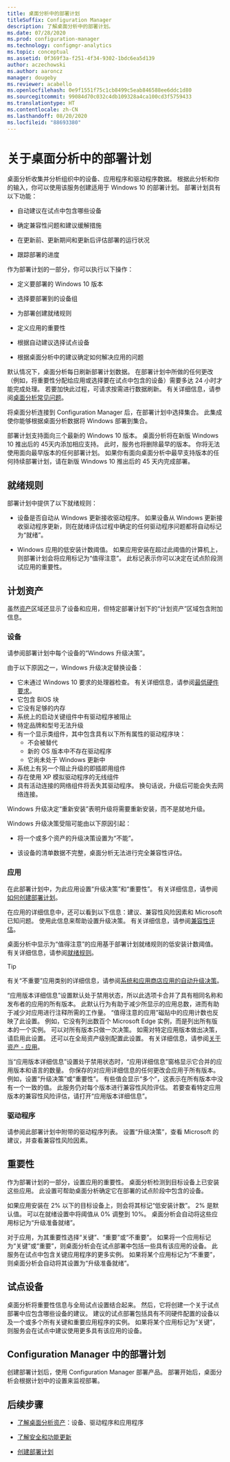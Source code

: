 ```yaml
---
title: 桌面分析中的部署计划
titleSuffix: Configuration Manager
description: 了解桌面分析中的部署计划。
ms.date: 07/28/2020
ms.prod: configuration-manager
ms.technology: configmgr-analytics
ms.topic: conceptual
ms.assetid: 0f369f3a-f251-4f34-9302-1bdc6ea5d139
author: aczechowski
ms.author: aaroncz
manager: dougeby
ms.reviewer: acabello
ms.openlocfilehash: 0e9f1551f75c1cb8499c5eab846588ee6ddc1d80
ms.sourcegitcommit: 99084d70c032c4db109328a4ca100cd3f5759433
ms.translationtype: HT
ms.contentlocale: zh-CN
ms.lasthandoff: 08/20/2020
ms.locfileid: "88693380"
---
```

# <a name="about-deployment-plans-in-desktop-analytics"></a>关于桌面分析中的部署计划

桌面分析收集并分析组织中的设备、应用程序和驱动程序数据。 根据此分析和你的输入，你可以使用该服务创建适用于 Windows 10 的部署计划。 部署计划具有以下功能：  

- 自动建议在试点中包含哪些设备  

- 确定兼容性问题和建议缓解措施  

- 在更新前、更新期间和更新后评估部署的运行状况  

- 跟踪部署的进度  

作为部署计划的一部分，你可以执行以下操作：  

- 定义要部署的 Windows 10 版本  

- 选择要部署到的设备组  

- 为部署创建就绪规则  

- 定义应用的重要性  

- 根据自动建议选择试点设备  

- 根据桌面分析中的建议确定如何解决应用的问题  

默认情况下，桌面分析每日刷新部署计划数据。 在部署计划中所做的任何更改（例如，将重要性分配给应用或选择要在试点中包含的设备）需要多达 24 小时才能完成处理。 若要加快此过程，可请求按需进行数据刷新。 有关详细信息，请参阅[桌面分析常见问题](faq.md#can-i-reduce-the-amount-of-time-it-takes-for-data-to-refresh-in-my-desktop-analytics-portal)。  

将桌面分析连接到 Configuration Manager 后，在部署计划中选择集合。 此集成使你能够根据桌面分析数据将 Windows 部署到集合。

部署计划支持面向三个最新的 Windows 10 版本。 桌面分析将在新版 Windows 10 推出后的 45天内添加相应支持。 此时，服务也将删除最早的版本。 你将无法使用面向最早版本的任何部署计划。 如果你有面向桌面分析中最早支持版本的任何持续部署计划，请在新版 Windows 10 推出后的 45 天内完成部署。

## <a name="readiness-rules"></a>就绪规则

部署计划中提供了以下就绪规则：

- 设备是否自动从 Windows 更新接收驱动程序。 如果设备从 Windows 更新接收驱动程序更新，则在就绪评估过程中确定的任何驱动程序问题都将自动标记为“就绪”。  

- Windows 应用的低安装计数阈值。 如果应用安装在超过此阈值的计算机上，则部署计划会将应用标记为“值得注意”。 此标记表示你可以决定在试点阶段测试应用的重要性。  

## <a name="plan-assets"></a>计划资产

<!-- 4670224 -->

虽然[资产](about-assets.md)区域还显示了设备和应用，但特定部署计划下的“计划资产”区域包含附加信息。

### <a name="devices"></a>设备

请参阅部署计划中每个设备的“Windows 升级决策”。

由于以下原因之一，Windows 升级决定替换设备：

- 它未通过 Windows 10 要求的处理器检查。 有关详细信息，请参阅[最低硬件要求](/windows-hardware/design/minimum/minimum-hardware-requirements-overview#31-processor)。
- 它包含 BIOS 块
- 它没有足够的内存
- 系统上的启动关键组件中有驱动程序被阻止
- 特定品牌和型号无法升级
- 有一个显示类组件，其中包含具有以下所有属性的驱动程序块：
  - 不会被替代
  - 新的 OS 版本中不存在驱动程序
  - 它尚未处于 Windows 更新中
- 系统上有另一个阻止升级的即插即用组件
- 存在使用 XP 模拟驱动程序的无线组件
- 具有活动连接的网络组件将丢失其驱动程序。 换句话说，升级后可能会失去网络连接。

Windows 升级决定“重新安装”表明升级将需要重新安装，而不是就地升级。

Windows 升级决策受阻可能由以下原因引起：

- 将一个或多个资产的升级决策设置为“不能”。

- 该设备的清单数据不完整，桌面分析无法进行完全兼容性评估。

### <a name="apps"></a>应用

在此部署计划中，为此应用设置“升级决策”和“重要性”。 有关详细信息，请参阅[如何创建部署计划](create-deployment-plans.md)。

在应用的详细信息中，还可以看到以下信息：建议、兼容性风险因素和 Microsoft 已知问题。 使用此信息来帮助设置升级决策。 有关详细信息，请参阅[兼容性评估](compat-assessment.md)。

桌面分析中显示为“值得注意”的应用基于部署计划就绪规则的低安装计数阈值。 有关详细信息，请参阅[就绪规则](create-deployment-plans.md#readiness-rules)。

   > [!Tip]
   > 有关“不重要”应用类别的详细信息，请参阅[系统和应用商店应用的自动升级决策](about-assets.md#bkmk_plan-autoapp)。 <!-- 3587232 -->

“应用版本详细信息”设置默认处于禁用状态，所以此选项卡合并了具有相同名称和发布者的应用的所有版本。<!-- 5542186 --> 此默认行为有助于减少所显示的应用总数，进而有助于减少对应用进行注释所需的工作量。 “值得注意的应用”磁贴中的应用计数也反映了此设置。 例如，它没有列出数百个 Microsoft Edge 实例，而是列出所有版本的一个实例。 可以对所有版本只做一次决策。 如需对特定应用版本做出决策，请启用此设置。 还可以在全局资产级别配置此设置。 有关详细信息，请参阅[关于资产 - 应用](about-assets.md#apps)。

当“应用版本详细信息”设置处于禁用状态时，“应用详细信息”窗格显示它合并的应用版本和语言的数量。 你保存的对应用详细信息的任何更改会应用于所有版本。 例如，设置“升级决策”或“重要性”。 有些值会显示“多个”，这表示在所有版本中没有一个一致的值。 此服务仍对每个版本进行兼容性风险评估。 若要查看特定应用版本的兼容性风险评估，请打开“应用版本详细信息”。

### <a name="drivers"></a>驱动程序

请参阅此部署计划中附带的驱动程序列表。 设置“升级决策”，查看 Microsoft 的建议，并查看兼容性风险因素。

## <a name="importance"></a>重要性

作为部署计划的一部分，设置应用的重要性。 桌面分析检测到目标设备上已安装这些应用。 此设置可帮助桌面分析确定它在部署的试点阶段中包含的设备。

如果应用安装在 2% 以下的目标设备上，则会将其标记“低安装计数”。 2% 是默认值。 可以在就绪设置中将阈值从 0% 调整到 10%。 桌面分析会自动将这些应用标记为“升级准备就绪”。  

对于应用，为其重要性选择“关键”、“重要”或“不重要”。 如果将一个应用标记为“关键”或“重要”，则桌面分析会在试点部署中包括一些具有该应用的设备。 此服务在试点中包含关键应用程序的更多实例。 如果将某个应用标记为“不重要”，则桌面分析会自动将其设置为“升级准备就绪”。

## <a name="pilot-devices"></a>试点设备

桌面分析将重要性信息与全局试点设置结合起来。 然后，它将创建一个关于试点部署中应包含哪些设备的建议。 建议的试点部署包括具有不同硬件配置的设备以及一个或多个所有关键和重要应用程序的实例。 如果将某个应用标记为“关键”，则服务会在试点中建议使用更多具有该应用的设备。

## <a name="deployment-plans-in-configuration-manager"></a>Configuration Manager 中的部署计划

创建部署计划后，使用 Configuration Manager 部署产品。 部署开始后，桌面分析会根据计划中的设置来监视部署。

## <a name="next-steps"></a>后续步骤

- [了解桌面分析资产](about-assets.md)：设备、驱动程序和应用程序  

- [了解安全和功能更新](about-updates.md)  

- [创建部署计划](create-deployment-plans.md)